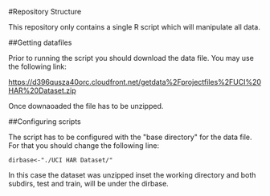 #Repository Structure

This repository only contains a single R script which will manipulate all data.

##Getting datafiles

Prior to running the script you should download the data file. You may use the following link:

https://d396qusza40orc.cloudfront.net/getdata%2Fprojectfiles%2FUCI%20HAR%20Dataset.zip 

Once downaoaded the file has to be unzipped.

##Configuring scripts

The script has to be configured with the "base directory" for the data file. For that you should change the following line:

  ````
  dirbase<-"./UCI HAR Dataset/"
  ````

In this case the dataset was unzipped inset the working directory and both subdirs, test and train, will be under the dirbase.
